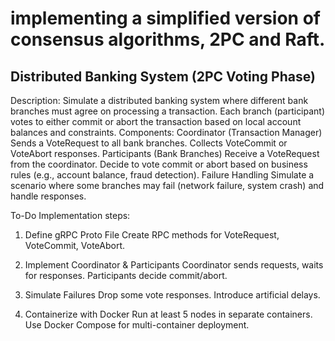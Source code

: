# implementing a simplified version of consensus algorithms, 2PC and Raft. 

## Distributed Banking System (2PC Voting Phase)
Description:
Simulate a distributed banking system where different bank branches must agree on processing a transaction.
Each branch (participant) votes to either commit or abort the transaction based on local account balances and constraints.
Components:
Coordinator (Transaction Manager)
Sends a VoteRequest to all bank branches.
Collects VoteCommit or VoteAbort responses.
Participants (Bank Branches)
Receive a VoteRequest from the coordinator.
Decide to vote commit or abort based on business rules (e.g., account balance, fraud detection).
Failure Handling
Simulate a scenario where some branches may fail (network failure, system crash) and handle responses.

To-Do Implementation steps:

1. Define gRPC Proto File
   Create RPC methods for VoteRequest, VoteCommit, VoteAbort.

2. Implement Coordinator & Participants
   Coordinator sends requests, waits for responses.
   Participants decide commit/abort.

3. Simulate Failures
   Drop some vote responses.
   Introduce artificial delays.

4. Containerize with Docker
   Run at least 5 nodes in separate containers.
   Use Docker Compose for multi-container deployment.
